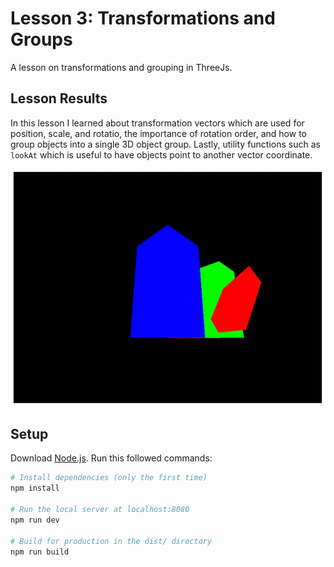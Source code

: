 # Lesson 3: Transformations and Groups
A lesson on transformations and grouping in ThreeJs.

## Lesson Results
In this lesson I learned about transformation vectors which are used for position, scale, and rotatio, the importance of rotation order, and how to group objects into a single 3D object group. Lastly, utility functions such as `lookAt` which is useful to have objects point to another vector coordinate.

![Group of cubes that have been transformed](/03-transform-objects/readme-assets/group-transforms.jpg?raw=true)

## Setup
Download [Node.js](https://nodejs.org/en/download/).
Run this followed commands:

``` bash
# Install dependencies (only the first time)
npm install

# Run the local server at localhost:8080
npm run dev

# Build for production in the dist/ directory
npm run build
```
